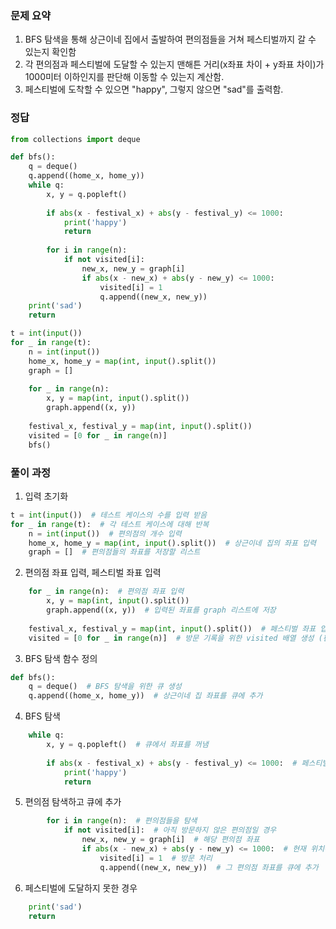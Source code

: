 ### 문제 요약
1. BFS 탐색을 통해 상근이네 집에서 출발하여 편의점들을 거쳐 페스티벌까지 갈 수 있는지 확인함
2. 각 편의점과 페스티벌에 도달할 수 있는지 맨해튼 거리(x좌표 차이 + y좌표 차이)가 1000미터 이하인지를 판단해 이동할 수 있는지 계산함.
3. 페스티벌에 도착할 수 있으면 "happy", 그렇지 않으면 "sad"를 출력함.

### 정답
```python
from collections import deque

def bfs():
    q = deque()
    q.append((home_x, home_y))
    while q:
        x, y = q.popleft()
        
        if abs(x - festival_x) + abs(y - festival_y) <= 1000:
            print('happy')
            return
        
        for i in range(n):
            if not visited[i]:
                new_x, new_y = graph[i]
                if abs(x - new_x) + abs(y - new_y) <= 1000:
                    visited[i] = 1
                    q.append((new_x, new_y))
    print('sad')
    return

t = int(input())
for _ in range(t):
    n = int(input())
    home_x, home_y = map(int, input().split())
    graph = []
    
    for _ in range(n):
        x, y = map(int, input().split())
        graph.append((x, y))
    
    festival_x, festival_y = map(int, input().split())
    visited = [0 for _ in range(n)]
    bfs()
```

### 풀이 과정
1. 입력 초기화
```python
t = int(input())  # 테스트 케이스의 수를 입력 받음
for _ in range(t):  # 각 테스트 케이스에 대해 반복
    n = int(input())  # 편의점의 개수 입력
    home_x, home_y = map(int, input().split())  # 상근이네 집의 좌표 입력
    graph = []  # 편의점들의 좌표를 저장할 리스트
```

2. 편의점 좌표 입력, 페스티벌 좌표 입력
```python
    for _ in range(n):  # 편의점 좌표 입력
        x, y = map(int, input().split())
        graph.append((x, y))  # 입력된 좌표를 graph 리스트에 저장
    
    festival_x, festival_y = map(int, input().split())  # 페스티벌 좌표 입력
    visited = [0 for _ in range(n)]  # 방문 기록을 위한 visited 배열 생성 (편의점 수만큼)
```

3. BFS 탐색 함수 정의
```python
def bfs():
    q = deque()  # BFS 탐색을 위한 큐 생성
    q.append((home_x, home_y))  # 상근이네 집 좌표를 큐에 추가
```

4. BFS 탐색
```python
    while q:
        x, y = q.popleft()  # 큐에서 좌표를 꺼냄
        
        if abs(x - festival_x) + abs(y - festival_y) <= 1000:  # 페스티벌에 도착 가능한지 확인
            print('happy')
            return
```

5. 편의점 탐색하고 큐에 추가
```python
        for i in range(n):  # 편의점들을 탐색
            if not visited[i]:  # 아직 방문하지 않은 편의점일 경우
                new_x, new_y = graph[i]  # 해당 편의점 좌표
                if abs(x - new_x) + abs(y - new_y) <= 1000:  # 현재 위치에서 편의점까지 1000미터 이하일 경우
                    visited[i] = 1  # 방문 처리
                    q.append((new_x, new_y))  # 그 편의점 좌표를 큐에 추가
```

6. 페스티벌에 도달하지 못한 경우
```python
    print('sad')
    return
```
